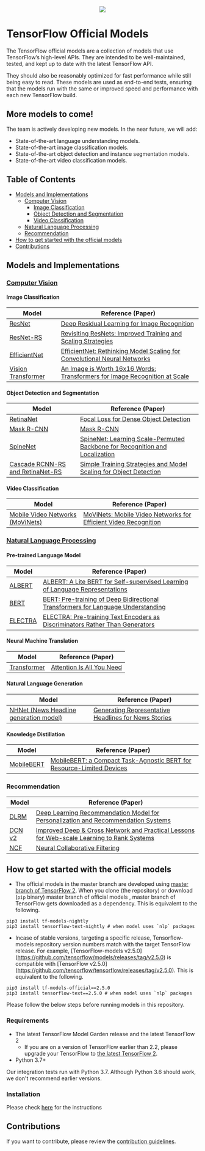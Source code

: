 <div align="center">
  <img src="https://storage.googleapis.com/tf_model_garden/tf_model_garden_logo.png">
</div>

# TensorFlow Official Models

The TensorFlow official models are a collection of models
that use TensorFlow’s high-level APIs.
They are intended to be well-maintained, tested, and kept up to date
with the latest TensorFlow API.

They should also be reasonably optimized for fast performance while still
being easy to read.
These models are used as end-to-end tests, ensuring that the models run
with the same or improved speed and performance with each new TensorFlow build.

## More models to come!

The team is actively developing new models.
In the near future, we will add:

* State-of-the-art language understanding models.
* State-of-the-art image classification models.
* State-of-the-art object detection and instance segmentation models.
* State-of-the-art video classification models.

## Table of Contents

- [Models and Implementations](#models-and-implementations)
  * [Computer Vision](#computer-vision)
    + [Image Classification](#image-classification)
    + [Object Detection and Segmentation](#object-detection-and-segmentation)
    + [Video Classification](#video-classification)
  * [Natural Language Processing](#natural-language-processing)
  * [Recommendation](#recommendation)
- [How to get started with the official models](#how-to-get-started-with-the-official-models)
- [Contributions](#contributions)

## Models and Implementations

### [Computer Vision](vision/README.md)

#### Image Classification

| Model | Reference (Paper) |
|-------|-------------------|
| [ResNet](vision/MODEL_GARDEN.md) | [Deep Residual Learning for Image Recognition](https://arxiv.org/abs/1512.03385) |
| [ResNet-RS](vision/MODEL_GARDEN.md) | [Revisiting ResNets: Improved Training and Scaling Strategies](https://arxiv.org/abs/2103.07579) |
| [EfficientNet](vision/MODEL_GARDEN.md) | [EfficientNet: Rethinking Model Scaling for Convolutional Neural Networks](https://arxiv.org/abs/1905.11946) |
| [Vision Transformer](vision/MODEL_GARDEN.md) | [An Image is Worth 16x16 Words: Transformers for Image Recognition at Scale](https://arxiv.org/abs/2010.11929) |

#### Object Detection and Segmentation

| Model | Reference (Paper) |
|-------|-------------------|
| [RetinaNet](vision/MODEL_GARDEN.md) | [Focal Loss for Dense Object Detection](https://arxiv.org/abs/1708.02002) |
| [Mask R-CNN](vision/MODEL_GARDEN.md) | [Mask R-CNN](https://arxiv.org/abs/1703.06870) |
| [SpineNet](vision/MODEL_GARDEN.md) | [SpineNet: Learning Scale-Permuted Backbone for Recognition and Localization](https://arxiv.org/abs/1912.05027) |
| [Cascade RCNN-RS and RetinaNet-RS](vision/MODEL_GARDEN.md) | [Simple Training Strategies and Model Scaling for Object Detection](https://arxiv.org/abs/2107.00057)|

#### Video Classification

| Model | Reference (Paper) |
|-------|-------------------|
| [Mobile Video Networks (MoViNets)](projects/movinet) | [MoViNets: Mobile Video Networks for Efficient Video Recognition](https://arxiv.org/abs/2103.11511) |

### [Natural Language Processing](nlp/README.md)

#### Pre-trained Language Model

| Model | Reference (Paper) |
|-------|-------------------|
| [ALBERT](nlp/MODEL_GARDEN.md#available-model-configs) | [ALBERT: A Lite BERT for Self-supervised Learning of Language Representations](https://arxiv.org/abs/1909.11942) |
| [BERT](nlp/MODEL_GARDEN.md#available-model-configs) | [BERT: Pre-training of Deep Bidirectional Transformers for Language Understanding](https://arxiv.org/abs/1810.04805) |
| [ELECTRA](nlp/tasks/electra_task.py) | [ELECTRA: Pre-training Text Encoders as Discriminators Rather Than Generators](https://arxiv.org/abs/2003.10555) |


#### Neural Machine Translation

| Model | Reference (Paper) |
|-------|-------------------|
| [Transformer](nlp/MODEL_GARDEN.md#available-model-configs) | [Attention Is All You Need](https://arxiv.org/abs/1706.03762) |

#### Natural Language Generation

| Model | Reference (Paper) |
|-------|-------------------|
| [NHNet (News Headline generation model)](projects/nhnet) | [Generating Representative Headlines for News Stories](https://arxiv.org/abs/2001.09386) |


#### Knowledge Distillation

| Model | Reference (Paper) |
|-------|-------------------|
| [MobileBERT](projects/mobilebert) | [MobileBERT: a Compact Task-Agnostic BERT for Resource-Limited Devices](https://arxiv.org/abs/2004.02984) |

### Recommendation

Model                            | Reference (Paper)
-------------------------------- | -----------------
[DLRM](recommendation/ranking)   | [Deep Learning Recommendation Model for Personalization and Recommendation Systems](https://arxiv.org/abs/1906.00091)
[DCN v2](recommendation/ranking) | [Improved Deep & Cross Network and Practical Lessons for Web-scale Learning to Rank Systems](https://arxiv.org/abs/2008.13535)
[NCF](recommendation)            | [Neural Collaborative Filtering](https://arxiv.org/abs/1708.05031)

## How to get started with the official models

*   The official models in the master branch are developed using
[master branch of TensorFlow 2](https://github.com/tensorflow/tensorflow/tree/master).
When you clone (the repository) or download (`pip` binary) master branch of
official models , master branch of TensorFlow gets downloaded as a
dependency. This is equivalent to the following.

```shell
pip3 install tf-models-nightly
pip3 install tensorflow-text-nightly # when model uses `nlp` packages
```

*   Incase of stable versions, targeting a specific release, Tensorflow-models
repository version numbers match with the target TensorFlow release. For
example, [TensorFlow-models v2.5.0]
(https://github.com/tensorflow/models/releases/tag/v2.5.0)
is compatible with [TensorFlow v2.5.0]
(https://github.com/tensorflow/tensorflow/releases/tag/v2.5.0).
This is equivalent to the following.

```shell
pip3 install tf-models-official==2.5.0
pip3 install tensorflow-text==2.5.0 # when model uses `nlp` packages
```

Please follow the below steps before running models in this repository.

### Requirements

* The latest TensorFlow Model Garden release and the latest TensorFlow 2
  * If you are on a version of TensorFlow earlier than 2.2, please
upgrade your TensorFlow to [the latest TensorFlow 2](https://www.tensorflow.org/install/).
* Python 3.7+

Our integration tests run with Python 3.7. Although Python 3.6 should work, we
don't recommend earlier versions.

### Installation

Please check [here](https://github.com/tensorflow/models#Installation) for the
instructions

## Contributions

If you want to contribute, please review the [contribution guidelines](https://github.com/tensorflow/models/wiki/How-to-contribute).
